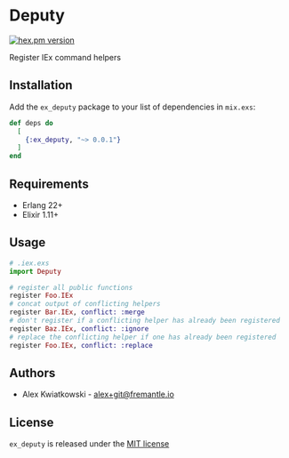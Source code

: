 # Deputy
[![hex.pm version](https://img.shields.io/hexpm/v/ex_deputy.svg?style=flat)](https://hex.pm/packages/ex_deputy)

Register IEx command helpers

## Installation

Add the `ex_deputy` package to your list of dependencies in `mix.exs`:

```elixir
def deps do
  [
    {:ex_deputy, "~> 0.0.1"}
  ]
end
```

## Requirements

- Erlang 22+
- Elixir 1.11+

## Usage

```elixir
# .iex.exs
import Deputy

# register all public functions
register Foo.IEx
# concat output of conflicting helpers
register Bar.IEx, conflict: :merge
# don't register if a conflicting helper has already been registered
register Baz.IEx, conflict: :ignore
# replace the conflicting helper if one has already been registered
register Foo.IEx, conflict: :replace
```

## Authors

- Alex Kwiatkowski - alex+git@fremantle.io

## License

`ex_deputy` is released under the [MIT license](./LICENSE)

